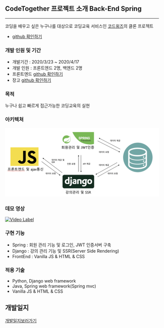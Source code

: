## CodeTogether 프로젝트 소개 Back-End Spring

---

코딩을 배우고 싶은 누구나를 대상으로 코딩교육 서비스인 [코드윙즈](https://www.codewings.org/)의 클론 프로젝트

- [github 확인하기](https://github.com/90factory/3rd_CodeTogether_Spring/)

### 개발 인원 및 기간

- 개발기간 : 2020/3/23 ~ 2020/4/17
- 개발 인원 : 프론트엔드 2명, 백엔드 2명
- 프론트엔드 [github 확인하기](https://github.com/90factory/3rd_codeTogether_Frontend/)
- 장고 [github 확인하기](https://github.com/90factory/CodeTogether_Django/)

### 목적

누구나 쉽고 빠르게 접근가능한 코딩교육의 실현

### 아키텍쳐

![architecture](https://github.com/nogari03/CodeTogether/blob/master/architecture.png?raw=true)

### 데모 영상

[![Video Label](http://img.youtube.com/vi/lEIVAddf9WU/0.jpg)](https://youtu.be/lEIVAddf9WU) 





### 구현 기능

 - Spring : 회원 관리 기능 및 로그인, JWT 인증서버 구축
 - Django : 강의 관리 기능 및 SSR(Server Side Rendering)
 - FrontEnd : Vanilla JS & HTML & CSS

### 적용 기술

- Python, Django web framework
- Java, Spring web framework(Spring mvc)
- Vanilla JS & HTML & CSS

## 개발일지

[개발일지보러가기](https://drive.google.com/drive/folders/1yKNmgmrxBxYDD1Jmxjs-yKz5IRTFXKCK?usp=sharing)
